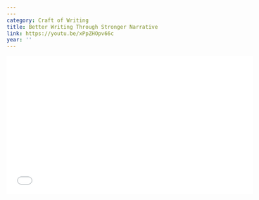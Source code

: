 ```yaml
---
---
category: Craft of Writing
title: Better Writing Through Stronger Narrative
link: https://youtu.be/xPpZHOpv66c
year: ''
---
```

<iframe width="560" height="315" src="{{ page.link }}" frameborder="0" allowfullscreen></iframe>
